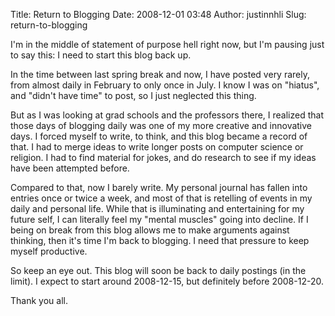 Title: Return to Blogging
Date: 2008-12-01 03:48
Author: justinnhli
Slug: return-to-blogging

I'm in the middle of statement of purpose hell right now, but I'm
pausing just to say this: I need to start this blog back up.

In the time between last spring break and now, I have posted very
rarely, from almost daily in February to only once in July. I know I was
on "hiatus", and "didn't have time" to post, so I just neglected this
thing.

But as I was looking at grad schools and the professors there, I
realized that those days of blogging daily was one of my more creative
and innovative days. I forced myself to write, to think, and this blog
became a record of that. I had to merge ideas to write longer posts on
computer science or religion. I had to find material for jokes, and do
research to see if my ideas have been attempted before.

Compared to that, now I barely write. My personal journal has fallen
into entries once or twice a week, and most of that is retelling of
events in my daily and personal life. While that is illuminating and
entertaining for my future self, I can literally feel my "mental
muscles" going into decline. If I being on break from this blog allows
me to make arguments against thinking, then it's time I'm back to
blogging. I need that pressure to keep myself productive.

So keep an eye out. This blog will soon be back to daily postings (in
the limit). I expect to start around 2008-12-15, but definitely before
2008-12-20.

Thank you all.

